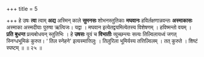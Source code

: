 +++
title = 5

+++
हे उषः **त्वा** त्वाम् **अद्य** अस्मिन् काले **सुमनसः** शोभनस्तुतिकाः **मघवानः** हविर्लक्षणान्नवन्तः **अस्माकासः** अस्माका अस्मदीयाः पुरुषा ऋत्विजः। यद्वा । मघवान इत्येतद्वयमित्येतस्य विशेषणम् । हविष्मन्तो वयम् । **प्रति** **बुधन्त** प्रत्यबोधयन् स्तुतिभिः । हे **उषसः** यूयं च **विभातीः** व्युच्छन्त्यः सत्यः तिल्विलायध्वं जगत् स्निग्धभूमिकं कुरुत।  ‘ तिल स्नेहने' इत्यस्मात्तिलुः । तिलुरिला भूमिर्यस्य तत्तिल्विलम् । तत् कुरुते । शिष्टं स्पष्टम् ॥ ॥ २५ ॥